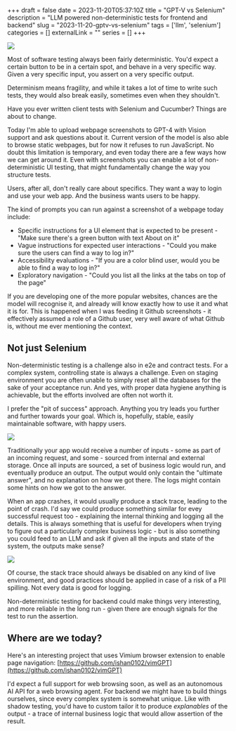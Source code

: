 +++ 
draft = false 
date = 2023-11-20T05:37:10Z
title = "GPT-V vs Selenium"
description = "LLM powered non-deterministic tests for frontend and backend"
slug = "2023-11-20-gptv-vs-selenium" 
tags = ['llm', 'selenium']
categories = []
externalLink = ""
series = []
+++

![](https://alexsavin.me/photos/2023-11-20-gptv/github-gptv.png)

Most of software testing always been fairly deterministic. You'd expect a certain button to be in a certain spot, and behave in a very specific way. Given a very specific input, you assert on a very specific output. 

Determinism means fragility, and while it takes a lot of time to write such tests, they would also break easily, sometimes even when they shouldn't.

Have you ever written client tests with Selenium and Cucumber? Things are about to change.

Today I'm able to upload webpage screenshots to GPT-4 with Vision support and ask questions about it. Current version of the model is also able to browse static webpages, but for now it refuses to run JavaScript. No doubt this limitation is temporary, and even today there are a few ways how we can get around it. Even with screenshots you can enable a lot of non-deterministic UI testing, that might fundamentally change the way you structure tests.

Users, after all, don't really care about specifics. They want a way to login and use your web app. And the business wants users to be happy.

The kind of prompts you can run against a screenshot of a webpage today include:

- Specific instructions for a UI element that is expected to be present - "Make sure there's a green button with text About on it"
- Vague instructions for expected user interactions - "Could you make sure the users can find a way to log in?"
- Accessibility evaluations - "If you are a color blind user, would you be able to find a way to log in?"
- Exploratory navigation - "Could you list all the links at the tabs on top of the page"

If you are developing one of the more popular websites, chances are the model will recognise it, and already will know exactly how to use it and what it is for. This is happened when I was feeding it Github screenshots - it effectively assumed a role of a Github user, very well aware of what Github is, without me ever mentioning the context.

## Not just Selenium

Non-deterministic testing is a challenge also in e2e and contract tests. For a complex system, controlling state is always a challenge. Even on staging environment you are often unable to simply reset all the databases for the sake of your acceptance run. And yes, with proper data hygiene anything is achievable, but the efforts involved are often not worth it.

I prefer the "pit of success" approach. Anything you try leads you further and further towards your goal. Which is, hopefully, stable, easily maintainable software, with happy users.

![](https://alexsavin.me/photos/2023-11-20-gptv/system-io.png)

Traditionally your app would receive a number of inputs - some as part of an incoming request, and some - sourced from internal and external storage. Once all inputs are sourced, a set of business logic would run, and eventually produce an output. The output would only contain the "ultimate answer", and no explanation on how we got there. The logs might contain some hints on how we got to the answer.

When an app crashes, it would usually produce a stack trace, leading to the point of crash. I'd say we could produce something similar for evey successful request too - explaining the internal thinking and logging all the details. This is always something that is useful for developers when trying to figure out a particularly complex business logic - but is also something you could feed to an LLM and ask if given all the inputs and state of the system, the outputs make sense?

![](https://alexsavin.me/photos/2023-11-20-gptv/llm-assertion.png)

Of course, the stack trace should always be disabled on any kind of live environment, and good practices should be applied in case of a risk of a PII spilling. Not every data is good for logging.

Non-deterministic testing for backend could make things very interesting, and more reliable in the long run - given there are enough signals for the test to run the assertion.

## Where are we today?

Here's an interesting project that uses Vimium browser extension to enable page navigation: [https://github.com/ishan0102/vimGPT](https://github.com/ishan0102/vimGPT)

I'd expect a full support for web browsing soon, as well as an autonomous AI API for a web browsing agent. For backend we might have to build things ourselves, since every complex system is somewhat unique. Like with shadow testing, you'd have to custom tailor it to produce _explanables_ of the output - a trace of internal business logic that would allow assertion of the result.
